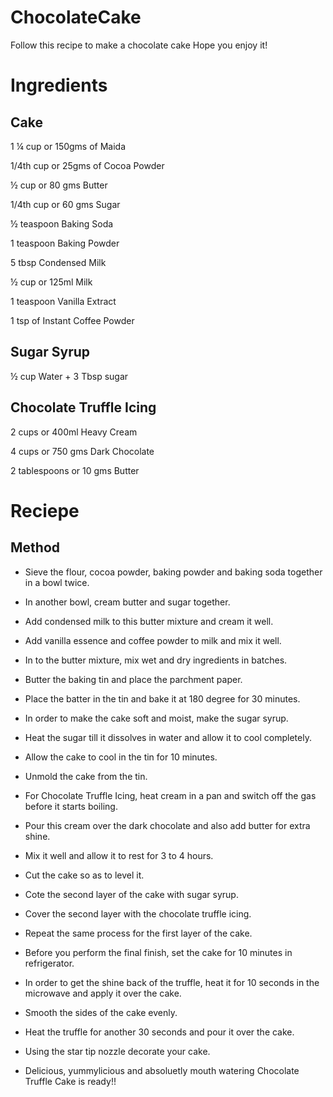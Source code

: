 # ChocolateCake
Follow this recipe to make a chocolate cake
Hope you enjoy it!











# Ingredients

## Cake

1 ¼ cup or 150gms of Maida

1/4th cup or 25gms of Cocoa Powder

½ cup or 80 gms Butter

1/4th cup or 60 gms Sugar

½ teaspoon Baking Soda

1 teaspoon Baking Powder

5 tbsp Condensed Milk

½ cup or 125ml Milk

1 teaspoon Vanilla Extract

1 tsp of Instant Coffee Powder



## Sugar Syrup

½ cup Water + 3 Tbsp sugar



## Chocolate Truffle Icing

2 cups or 400ml Heavy Cream

4 cups or 750 gms Dark Chocolate

2 tablespoons or 10 gms Butter

# Reciepe

## Method

- Sieve the flour, cocoa powder, baking powder and baking soda together in a bowl twice.

- In another bowl, cream butter and sugar together.

- Add condensed milk to this butter mixture and cream it well.

- Add vanilla essence and coffee powder to milk and mix it well.

- In to the butter mixture, mix wet and dry ingredients in batches.

- Butter the baking tin and place the parchment paper.

- Place the batter in the tin and bake it at 180 degree for 30 minutes.

- In order to make the cake soft and moist, make the sugar syrup.

- Heat the sugar till it dissolves in water and allow it to cool completely.

- Allow the cake to cool in the tin for 10 minutes.

- Unmold the cake from the tin.

- For Chocolate Truffle Icing, heat cream in a pan and switch off the gas before it starts boiling.

- Pour this cream over the dark chocolate and also add butter for extra shine.

- Mix it well and allow it to rest for 3 to 4 hours.

- Cut the cake so as to level it.

- Cote the second layer of the cake with sugar syrup.

- Cover the second layer with the chocolate truffle icing.

- Repeat the same process for the first layer of the cake.

- Before you perform the final finish, set the cake for 10 minutes in refrigerator.

- In order to get the shine back of the truffle, heat it for 10 seconds in the microwave and apply it over the cake.

- Smooth the sides of the cake evenly.

- Heat the truffle for another 30 seconds and pour it over the cake.

- Using the star tip nozzle decorate your cake.

- Delicious, yummylicious and absoluetly mouth watering  Chocolate Truffle Cake is ready!!

